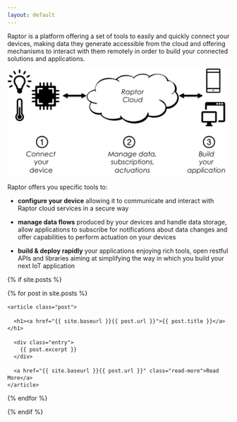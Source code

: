 ```yaml
---
layout: default
---
```



Raptor is a platform offering a set of tools to easily and quickly connect your devices, making data they generate accessible from the cloud and offering mechanisms to interact with them remotely in order to build your connected solutions and applications.

![Features](/img/RaptorFeatures.png)

Raptor offers you specific tools to:

- <b>configure your device</b> allowing it to communicate and interact with Raptor cloud services in a secure way

- <b>manage data flows</b> produced by your devices and handle data storage, allow applications to subscribe for notifications about data changes and offer capabilities to perform actuation on your devices

- <b>build & deploy rapidly</b> your applications enjoying rich tools, open restful APIs and libraries aiming at simplifying the way in which you build your next IoT application



{% if site.posts %}
<div class="posts">
  {% for post in site.posts %}

    <article class="post">

      <h1><a href="{{ site.baseurl }}{{ post.url }}">{{ post.title }}</a></h1>

      <div class="entry">
        {{ post.excerpt }}
      </div>

      <a href="{{ site.baseurl }}{{ post.url }}" class="read-more">Read More</a>
    </article>
  {% endfor %}

</div>
{% endif %}
